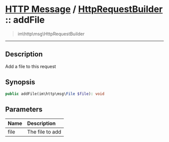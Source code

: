 # [HTTP Message](http.md) / [HttpRequestBuilder](http-HttpRequestBuilder.md) :: addFile
 > im\http\msg\HttpRequestBuilder
____

## Description
Add a file to this request

## Synopsis
```php
public addFile(im\http\msg\File $file): void
```

## Parameters
| Name | Description |
| :--- | :---------- |
| file | The file to add |
